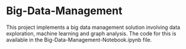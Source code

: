 # Big-Data-Management
This project implements a big data management solution involving data exploration, machine learning and graph analysis. The code for this is available in the Big-Data-Management-Notebook.ipynb file. 
